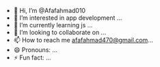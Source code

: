- 👋 Hi, I’m @Afafahmad010
- 👀 I’m interested in app development ...
- 🌱 I’m currently learning js ...
- 💞️ I’m looking to collaborate on ...
- 📫 How to reach me afafahmad470@gmail.com...
- 😄 Pronouns: ...
- ⚡ Fun fact: ...

<!---
Afafahmad010/Afafahmad010 is a ✨ special ✨ repository because its `README.md` (this file) appears on your GitHub profile.
You can click the Preview link to take a look at your changes.
--->
